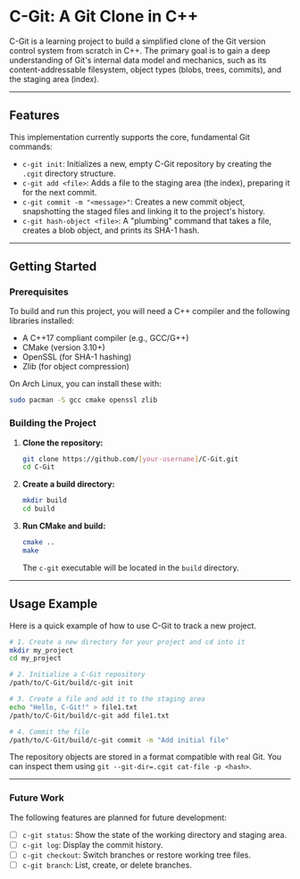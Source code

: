 # C-Git: A Git Clone in C++

C-Git is a learning project to build a simplified clone of the Git version control system from scratch in C++. The primary goal is to gain a deep understanding of Git's internal data model and mechanics, such as its content-addressable filesystem, object types (blobs, trees, commits), and the staging area (index).

---

## Features

This implementation currently supports the core, fundamental Git commands:

*   `c-git init`: Initializes a new, empty C-Git repository by creating the `.cgit` directory structure.
*   `c-git add <file>`: Adds a file to the staging area (the index), preparing it for the next commit.
*   `c-git commit -m "<message>"`: Creates a new commit object, snapshotting the staged files and linking it to the project's history.
*   `c-git hash-object <file>`: A "plumbing" command that takes a file, creates a blob object, and prints its SHA-1 hash.

---

## Getting Started

### Prerequisites

To build and run this project, you will need a C++ compiler and the following libraries installed:
*   A C++17 compliant compiler (e.g., GCC/G++)
*   CMake (version 3.10+)
*   OpenSSL (for SHA-1 hashing)
*   Zlib (for object compression)

On Arch Linux, you can install these with:
```bash
sudo pacman -S gcc cmake openssl zlib
```

### Building the Project

1.  **Clone the repository:**
    ```bash
    git clone https://github.com/[your-username]/C-Git.git
    cd C-Git
    ```
2.  **Create a build directory:**
    ```bash
    mkdir build
    cd build
    ```
3.  **Run CMake and build:**
    ```bash
    cmake ..
    make
    ```
    The `c-git` executable will be located in the `build` directory.

---

## Usage Example

Here is a quick example of how to use C-Git to track a new project.

```bash
# 1. Create a new directory for your project and cd into it
mkdir my_project
cd my_project

# 2. Initialize a C-Git repository
/path/to/C-Git/build/c-git init

# 3. Create a file and add it to the staging area
echo "Hello, C-Git!" > file1.txt
/path/to/C-Git/build/c-git add file1.txt

# 4. Commit the file
/path/to/C-Git/build/c-git commit -m "Add initial file"
```

The repository objects are stored in a format compatible with real Git. You can inspect them using `git --git-dir=.cgit cat-file -p <hash>`.

---


### Future Work

The following features are planned for future development:
- [ ] `c-git status`: Show the state of the working directory and staging area.
- [ ] `c-git log`: Display the commit history.
- [ ] `c-git checkout`: Switch branches or restore working tree files.
- [ ] `c-git branch`: List, create, or delete branches.
